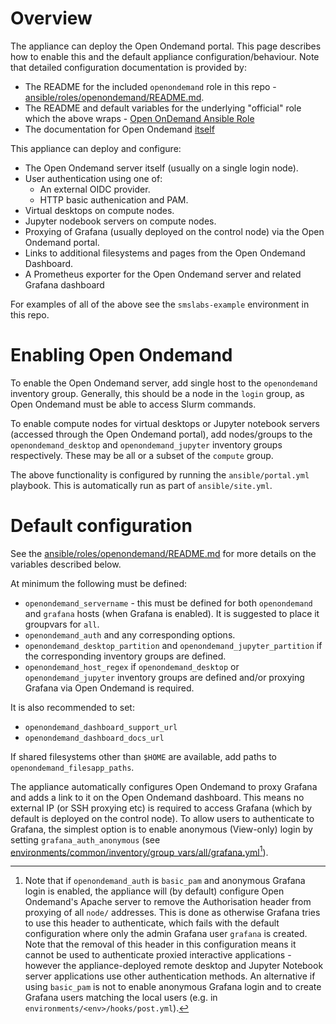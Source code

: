 # Overview

The appliance can deploy the Open Ondemand portal. This page describes how to enable this and the default appliance configuration/behaviour. Note that detailed configuration documentation is provided by:

- The README for the included `openondemand` role in this repo - [ansible/roles/openondemand/README.md](../ansible/roles/openondemand/README.md).
- The README and default variables for the underlying "official" role which the above wraps - [Open OnDemand Ansible Role](https://github.com/OSC/ood-ansible)
- The documentation for Open Ondemand [itself](https://osc.github.io/ood-documentation/latest/index.html)

This appliance can deploy and configure:
- The Open Ondemand server itself (usually on a single login node).
- User authentication using one of:
    - An external OIDC provider.
    - HTTP basic authenication and PAM.
- Virtual desktops on compute nodes.
- Jupyter nodebook servers on compute nodes.
- Proxying of Grafana (usually deployed on the control node) via the Open Ondemand portal.
- Links to additional filesystems and pages from the Open Ondemand Dashboard.
- A Prometheus exporter for the Open Ondemand server and related Grafana dashboard

For examples of all of the above see the `smslabs-example` environment in this repo.

# Enabling Open Ondemand
To enable the Open Ondemand server, add single host to the `openondemand` inventory group. Generally, this should be a node in the `login` group, as Open Ondemand must be able to access Slurm commands.

To enable compute nodes for virtual desktops or Jupyter notebook servers (accessed through the Open Ondemand portal), add nodes/groups to the `openondemand_desktop` and `openondemand_jupyter` inventory groups respectively. These may be all or a subset of the `compute` group.

The above functionality is configured by running the `ansible/portal.yml` playbook. This is automatically run as part of `ansible/site.yml`.

# Default configuration

See the [ansible/roles/openondemand/README.md](../ansible/roles/openondemand/README.md) for more details on the variables described below.

At minimum the following must be defined:
- `openondemand_servername` - this must be defined for both `openondemand` and `grafana` hosts (when Grafana is enabled). It is suggested to place it groupvars for `all`.
- `openondemand_auth` and any corresponding options.
- `openondemand_desktop_partition` and `openondemand_jupyter_partition` if the corresponding inventory groups are defined.
- `openondemand_host_regex` if `openondemand_desktop` or `openondemand_jupyter` inventory groups are defined and/or proxying Grafana via Open Ondemand is required.

It is also recommended to set:
- `openondemand_dashboard_support_url`
- `openondemand_dashboard_docs_url`

If shared filesystems other than `$HOME` are available, add paths to `openondemand_filesapp_paths`.

The appliance automatically configures Open Ondemand to proxy Grafana and adds a link to it on the Open Ondemand dashboard. This means no external IP (or SSH proxying etc) is required to access Grafana (which by default is deployed on the control node). To allow users to authenticate to Grafana, the simplest option is to enable anonymous (View-only) login by setting `grafana_auth_anonymous` (see [environments/common/inventory/group_vars/all/grafana.yml](../environments/common/inventory/group_vars/all/grafana.yml)[^1]).

[^1]: Note that if `openondemand_auth` is `basic_pam` and anonymous Grafana login is enabled, the appliance will (by default) configure Open Ondemand's Apache server to remove the Authorisation header from proxying of all `node/` addresses. This is done as otherwise Grafana tries to use this header to authenticate, which fails with the default configuration where only the admin Grafana user `grafana` is created. Note that the removal of this header in this configuration means it cannot be used to authenticate proxied interactive applications - however the appliance-deployed remote desktop and Jupyter Notebook server applications use other authentication methods. An alternative if using `basic_pam` is not to enable anonymous Grafana login and to create Grafana users matching the local users (e.g. in `environments/<env>/hooks/post.yml`).
